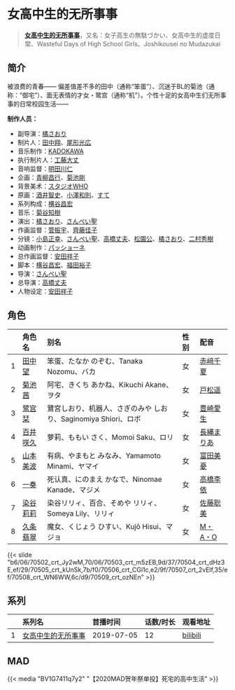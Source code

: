 # 女高中生的无所事事


> <u>**[女高中生的无所事事](https://bgm.tv/subject/265708)**</u>，又名：女子高生の無駄づかい、女高中生的虚度日常、Wasteful Days of High School Girls、Joshikousei no Mudazukai

## 简介

被浪费的青春——
偏差值差不多的田中（通称“笨蛋”）、沉迷于BL的菊池（通称：“御宅”）、面无表情的才女・鹭宫（通称“机”）。个性十足的女高中生们无所事事的日常校园生活——

**制作人员：**
- 副导演：[橘さおり](https://bgm.tv/person/27324)
- 制片人：[田中翔](https://bgm.tv/person/33715)、[尾形光広](https://bgm.tv/person/43280)
- 音乐制作：[KADOKAWA](https://bgm.tv/person/19306)
- 执行制片人：[工藤大丈](https://bgm.tv/person/18957)
- 音响监督：[明田川仁](https://bgm.tv/person/477)
- 企画：[青柳昌行](https://bgm.tv/person/40959)、[菊池剛](https://bgm.tv/person/34847)
- 背景美术：[スタジオWHO](https://bgm.tv/person/36702)
- 原画：[酒井智史](https://bgm.tv/person/21200)、[小澤和則](https://bgm.tv/person/21362)、[すて](https://bgm.tv/person/42455)
- 系列构成：[横谷昌宏](https://bgm.tv/person/3296)
- 音乐：[菊谷知樹](https://bgm.tv/person/3267)
- 演出：[橘さおり](https://bgm.tv/person/27324)、[さんぺい聖](https://bgm.tv/person/13718)
- 作画监督：[管振宇](https://bgm.tv/person/37735)、[齊藤佳子](https://bgm.tv/person/21197)
- 分镜：[小島正幸](https://bgm.tv/person/750)、[さんぺい聖](https://bgm.tv/person/13718)、[高橋丈夫](https://bgm.tv/person/1611)、[松園公](https://bgm.tv/person/2631)、[橘さおり](https://bgm.tv/person/27324)、[二村秀樹](https://bgm.tv/person/1309)
- 动画制作：[パッショーネ](https://bgm.tv/person/17980)
- 总作画监督：[安田祥子](https://bgm.tv/person/26264)
- 脚本：[横谷昌宏](https://bgm.tv/person/3296)、[福田裕子](https://bgm.tv/person/3761)
- 导演：[さんぺい聖](https://bgm.tv/person/13718)
- 总导演：[高橋丈夫](https://bgm.tv/person/1611)
- 人物设定：[安田祥子](https://bgm.tv/person/26264)

## 角色

|     |   角色名   |   别名  | 性别 |  配音  |
|:--- |:------  |:----      |:---  |:--   |
| 1 | [田中望](https://bgm.tv/character/70502) | 笨蛋、たなか のぞむ、Tanaka Nozomu、バカ | 女 | [赤﨑千夏](https://bgm.tv/person/7297) |
| 2 | [菊池茜](https://bgm.tv/character/70503) | 阿宅、きくち あかね、Kikuchi Akane、ヲタ | 女 | [戸松遥](https://bgm.tv/person/4856) |
| 3 | [鹭宫栞](https://bgm.tv/character/70504) | 鷺宮しおり、机器人、さぎのみや しおり、Saginomiya Shiori、ロボ | 女 | [豊崎愛生](https://bgm.tv/person/5001) |
| 4 | [百井咲久](https://bgm.tv/character/70505) | 萝莉、ももい さく、Momoi Saku、ロリ | 女 | [長縄まりあ](https://bgm.tv/person/14918) |
| 5 | [山本美波](https://bgm.tv/character/70506) | 有病、やまもと みなみ、Yamamoto Minami、ヤマイ | 女 | [富田美憂](https://bgm.tv/person/20701) |
| 6 | [一奏](https://bgm.tv/character/70507) | 死认真、にのまえ かなで、Ninomae Kanade、マジメ | 女 | [高橋李依](https://bgm.tv/person/17491) |
| 7 | [染谷莉莉](https://bgm.tv/character/70508) | 染谷リリィ、百合、そめや リリィ、Someya Lily、リリィ | 女 | [佐藤聡美](https://bgm.tv/person/5003) |
| 8 | [久条翡翠](https://bgm.tv/character/70509) | 魔女、くじょう ひすい、Kujō Hisui、マジョ | 女 | [M・A・O](https://bgm.tv/person/10887) |

{{< slide "b6/06/70502_crt_Jy2wM,70/06/70503_crt_m5zEB,9d/37/70504_crt_dHz3E,ef/29/70505_crt_kUnSk,7b/f0/70506_crt_CGi1c,e2/9f/70507_crt_2vElf,35/ef/70508_crt_WN6WW,6c/d9/70509_crt_ozNEn" >}}

## 系列

|     |   系列名   |   首播时间  | 话数/时长  | 观看地址 |
|:---  |:------    |:----      |:---       |:---  |
| 1 |[女高中生的无所事事](https://bgm.tv/subject/265708)| 2019-07-05 | 12 | [bilibili](https://www.bilibili.com/bangumi/play/ep276680)  |


## MAD

{{< media  "BV1G7411q7y2"
"【2020MAD贺年祭单投】死宅的高中生活"  >}}

